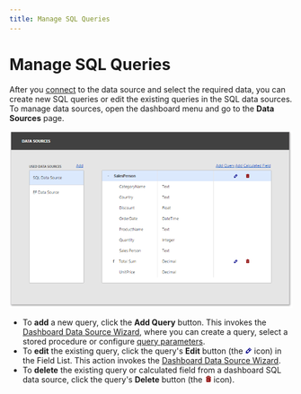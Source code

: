 ```yaml
---
title: Manage SQL Queries
---
```

# Manage SQL Queries
After you [connect](../../../../../dashboard-for-web/articles/web-dashboard-designer-mode/providing-data/connect-to-an-existing-data-source.md) to the data source and select the required data, you can create new SQL queries or edit the existing queries in the SQL data sources. To manage data sources, open the dashboard menu and go to the **Data Sources** page.

![wdd-data-sources-page](../../../../images/Img124589.png)
* To **add** a new query, click the **Add Query** button. This invokes the [Dashboard Data Source Wizard](../../../../../dashboard-for-web/articles/web-dashboard-designer-mode/providing-data/working-with-sql-data-sources/dashboard-data-source-wizard.md), where you can create a query, select a stored procedure or configure [query parameters](../../../../../dashboard-for-web/articles/web-dashboard-designer-mode/providing-data/working-with-sql-data-sources/pass-query-parameters.md).
* To **edit** the existing query, click the query's **Edit** button (the ![wdd-icon-edit-query](../../../../images/Img125497.png) icon) in the Field List. This action invokes the [Dashboard Data Source Wizard](../../../../../dashboard-for-web/articles/web-dashboard-designer-mode/providing-data/working-with-sql-data-sources/dashboard-data-source-wizard.md).
* To **delete** the existing query or calculated field from a dashboard SQL data source, click the query's **Delete** button (the ![wdd-icon-delete-query](../../../../images/Img125498.png) icon).